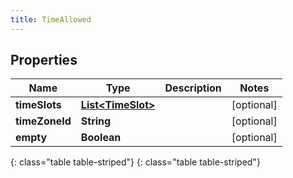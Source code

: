 ```yaml
---
title: TimeAllowed
---
```


## Properties

| Name | Type | Description | Notes |
| ------------ | ------------- | ------------- | ------------- |
| **timeSlots** | [**List&lt;TimeSlot&gt;**](TimeSlot.html) |  |  [optional] |
| **timeZoneId** | **String** |  |  [optional] |
| **empty** | **Boolean** |  |  [optional] |
{: class="table table-striped"}
{: class="table table-striped"}


